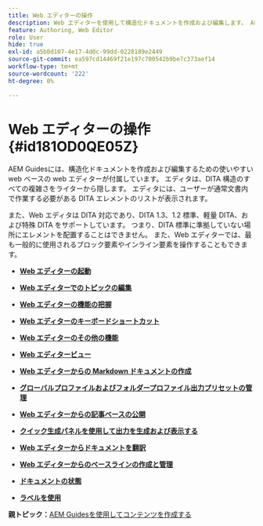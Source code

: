 ```yaml
---
title: Web エディターの操作
description: Web エディターを使用して構造化ドキュメントを作成および編集します。 AEM Guidesの DITA 標準規格に従って Web エディターを操作する方法を説明します。
feature: Authoring, Web Editor
role: User
hide: true
exl-id: a5b0d107-4e17-4d0c-99dd-0228189e2449
source-git-commit: ea597cd14469f21e197c700542b9be7c373aef14
workflow-type: tm+mt
source-wordcount: '222'
ht-degree: 0%

---
```


# Web エディターの操作 {#id181OD0QE05Z}

AEM Guidesには、構造化ドキュメントを作成および編集するための使いやすい web ベースの web エディターが付属しています。 エディタは、DITA 構造のすべての複雑さをライターから隠します。 エディタには、ユーザーが通常文書内で作業する必要がある DITA エレメントのリストが表示されます。

また、Web エディタは DITA 対応であり、DITA 1.3、1.2 標準、軽量 DITA、および特殊 DITA をサポートしています。 つまり、DITA 標準に準拠していない場所にエレメントを配置することはできません。 また、Web エディターでは、最も一般的に使用されるブロック要素やインライン要素を操作することもできます。

- **[Web エディターの起動](web-editor-launch-editor.md)**

- **[Web エディターでのトピックの編集](web-editor-edit-topics.md)**

- **[Web エディターの機能の把握](web-editor-features.md)**

- **[Web エディターのキーボードショートカット](web-editor-keyboard-shortcuts.md)**

- **[Web エディターのその他の機能](web-editor-other-features.md)**

- **[Web エディタービュー](web-editor-views.md)**

- **[Web エディターからの Markdown ドキュメントの作成](web-editor-markdown-topic.md)**

- **[グローバルプロファイルおよびフォルダープロファイル出力プリセットの管理](web-editor-manage-output-presets.md)**

- **[Web エディターからの記事ベースの公開](web-editor-article-publishing.md)**

- **[クイック生成パネルを使用して出力を生成および表示する](web-editor-quick-generate-panel.md)**

- **[Web エディターからドキュメントを翻訳](translate-documents-web-editor.md)**

- **[Web エディターからのベースラインの作成と管理](web-editor-baseline.md)**

- **[ドキュメントの状態](web-editor-document-states.md)**

- **[ラベルを使用](web-editor-use-label.md)**


**親トピック：**&#x200B;[ AEM Guidesを使用してコンテンツを作成する ](authoring-content-xml-doc.md)
